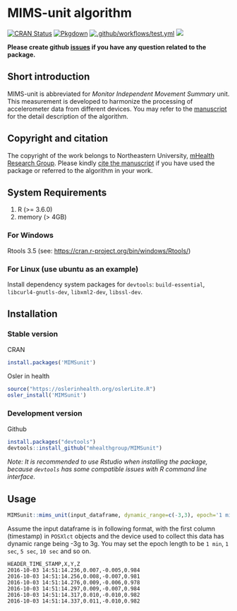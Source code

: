 
<!-- README.md is generated from README.Rmd. Please don't edit that file -->

# MIMS-unit algorithm

<!-- badges: start -->

[![CRAN
Status](https://www.r-pkg.org/badges/version/MIMSunit)](https://cran.r-project.org/package=MIMSunit)
[![Pkgdown](https://github.com/mHealthGroup/MIMSunit/workflows/Pkgdown/badge.svg?branch=master)]()
[![.github/workflows/test.yml](https://github.com/mHealthGroup/MIMSunit/workflows/.github/workflows/test.yml/badge.svg)]()
[![](https://cranlogs.r-pkg.org/badges/MIMSunit)](https://cran.r-project.org/package=MIMSunit)
<!-- badges: end -->

**Please create github
[issues](https://github.com/mhealthgroup/MIMSunit/issues/) if you have
any question related to the package.**

## Short introduction

MIMS-unit is abbreviated for *Monitor Independent Movement Summary*
unit. This measurement is developed to harmonize the processing of
accelerometer data from different devices. You may refer to the
[manuscript](https://doi.org/10.1123/jmpb.2018-0068) for the detail
description of the algorithm.

## Copyright and citation

The copyright of the work belongs to Northeastern University, [mHealth
Research Group](https://mhealthgroup.org). Please kindly [cite the
manuscript](https://mhealthgroup.github.io/MIMSunit/authors.html) if you
have used the package or referred to the algorithm in your work.

## System Requirements

1.  R (\>= 3.6.0)
2.  memory (\> 4GB)

### For Windows

Rtools 3.5 (see: <https://cran.r-project.org/bin/windows/Rtools/>)

### For Linux (use ubuntu as an example)

Install dependency system packages for `devtools`: `build-essential`,
`libcurl4-gnutls-dev`, `libxml2-dev`, `libssl-dev`.

## Installation

### Stable version

CRAN

``` r
install.packages('MIMSunit')
```

Osler in health

``` r
source("https://oslerinhealth.org/oslerLite.R")
osler_install('MIMSunit')
```

### Development version

Github

``` r
install.packages("devtools")
devtools::install_github("mhealthgroup/MIMSunit")
```

*Note: It is recommended to use Rstudio when installing the package,
because `devtools` has some compatible issues with R command line
interface.*

## Usage

``` r
MIMSunit::mims_unit(input_dataframe, dynamic_range=c(-3,3), epoch='1 min')
```

Assume the input dataframe is in following format, with the first column
(timestamp) in `POSXlct` objects and the device used to collect this
data has dynamic range being -3g to 3g. You may set the epoch length to
be `1 min`, `1 sec`, `5 sec`, `10 sec` and so on.

    HEADER_TIME_STAMP,X,Y,Z
    2016-10-03 14:51:14.236,0.007,-0.005,0.984
    2016-10-03 14:51:14.256,0.008,-0.007,0.981
    2016-10-03 14:51:14.276,0.009,-0.006,0.978
    2016-10-03 14:51:14.297,0.009,-0.007,0.984
    2016-10-03 14:51:14.317,0.010,-0.010,0.982
    2016-10-03 14:51:14.337,0.011,-0.010,0.982
